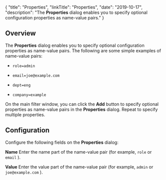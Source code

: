{
    "title": "Properties",
    "linkTitle": "Properties",
    "date": "2019-10-17",
    "description": "The **Properties** dialog enables you to specify optional configuration properties as name-value pairs."
}

Overview
--------

The **Properties**
dialog enables you to specify optional configuration properties as name-value pairs. The following are some simple examples of name-value pairs:

-   `role=admin`

-   `email=joe@example.com`

-   `dept=eng`

-   `company=example`

On the main filter window, you can click the **Add**
button to specify optional properties as name-value pairs in the **Properties**
dialog. Repeat to specify multiple properties.



Configuration
-------------

Configure the following fields on the **Properties**
dialog:

**Name**
Enter the name part of the name-value pair (for example, `role`
or `email`
).

**Value**
Enter the value part of the name-value pair (for example, `admin`
or `joe@example.com`
).


